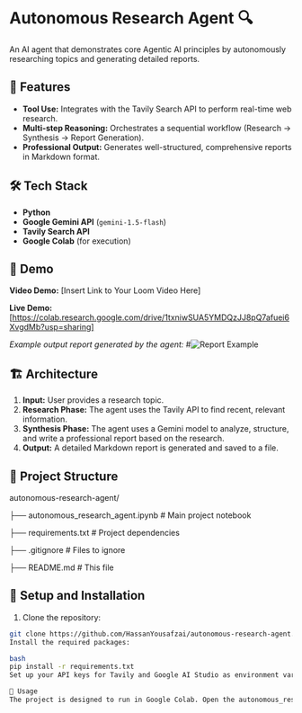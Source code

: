 # Autonomous Research Agent 🔍

An AI agent that demonstrates core Agentic AI principles by autonomously researching topics and generating detailed reports.

## 🚀 Features

- **Tool Use:** Integrates with the Tavily Search API to perform real-time web research.
- **Multi-step Reasoning:** Orchestrates a sequential workflow (Research -> Synthesis -> Report Generation).
- **Professional Output:** Generates well-structured, comprehensive reports in Markdown format.

## 🛠️ Tech Stack

- **Python**
- **Google Gemini API** (`gemini-1.5-flash`)
- **Tavily Search API**
- **Google Colab** (for execution)

## 📸 Demo

**Video Demo:** [Insert Link to Your Loom Video Here]

**Live Demo:** [https://colab.research.google.com/drive/1txniwSUA5YMDQzJJ8pQ7afuei6XvgdMb?usp=sharing]

*Example output report generated by the agent:*
#![Report Example](assets/report_screenshot.png)

## 🏗️ Architecture

1.  **Input:** User provides a research topic.
2.  **Research Phase:** The agent uses the Tavily API to find recent, relevant information.
3.  **Synthesis Phase:** The agent uses a Gemini model to analyze, structure, and write a professional report based on the research.
4.  **Output:** A detailed Markdown report is generated and saved to a file.

## 📁 Project Structure
autonomous-research-agent/

├── autonomous_research_agent.ipynb # Main project notebook

├── requirements.txt # Project dependencies

├── .gitignore # Files to ignore

├── README.md # This file


## 🔧 Setup and Installation

1. Clone the repository:
```bash
git clone https://github.com/HassanYousafzai/autonomous-research-agent.git
Install the required packages:

bash
pip install -r requirements.txt
Set up your API keys for Tavily and Google AI Studio as environment variables.

🚦 Usage
The project is designed to run in Google Colab. Open the autonomous_research_agent.ipynb notebook in Colab, add your API keys using the secrets manager, and run all cells.
